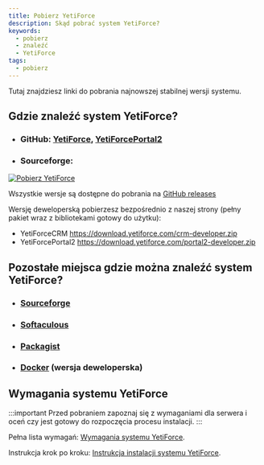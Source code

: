```yaml
---
title: Pobierz YetiForce
description: Skąd pobrać system YetiForce?
keywords:
  - pobierz
  - znaleźć
  - YetiForce
tags:
  - pobierz
---
```


Tutaj znajdziesz linki do pobrania najnowszej stabilnej wersji systemu.

## Gdzie znaleźć system YetiForce?

- ### GitHub: [YetiForce](https://github.com/YetiForceCompany/YetiForceCRM), [YetiForcePortal2](https://github.com/YetiForceCompany/YetiForcePortal2)
- ### Sourceforge:

[![Pobierz YetiForce](https://a.fsdn.com/con/app/sf-download-button?button_size=2x)](https://sourceforge.net/projects/yetiforce/files/latest/download)

Wszystkie wersje są dostępne do pobrania na [GitHub releases](https://github.com/YetiForceCompany/YetiForceCRM/releases)

Wersję deweloperską pobierzesz bezpośrednio z naszej strony (pełny pakiet wraz z bibliotekami gotowy do użytku):

- YetiForceCRM https://download.yetiforce.com/crm-developer.zip
- YetiForcePortal2 https://download.yetiforce.com/portal2-developer.zip

## Pozostałe miejsca gdzie można znaleźć system YetiForce?

- ### [Sourceforge](https://sourceforge.net/projects/yetiforce/)

- ### [Softaculous](https://www.softaculous.com/apps/erp/YetiForce)

- ### [Packagist](https://packagist.org/packages/yetiforce/yetiforce-crm)

- ### [Docker](https://github.com/YetiForceCompany/YetiForceCRM/blob/developer/tests/setup/docker.md) (wersja deweloperska)

## Wymagania systemu YetiForce

:::important
Przed pobraniem zapoznaj się z wymaganiami dla serwera i oceń czy jest gotowy do rozpoczęcia procesu instalacji.
:::

Pełna lista wymagań: [Wymagania systemu YetiForce](/introduction/requirements).

Instrukcja krok po kroku: [Instrukcja instalacji systemu YetiForce](/introduction/installation-manual).
